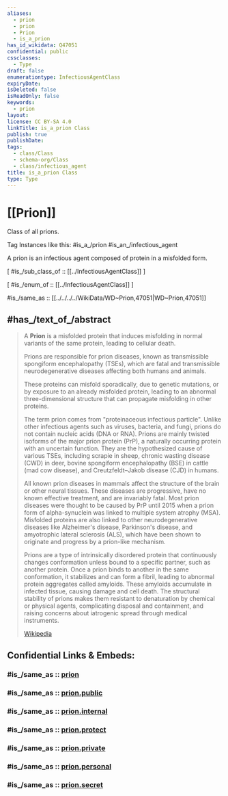 ```yaml
---
aliases:
  - prion
  - prion
  - Prion
  - is_a_prion
has_id_wikidata: Q47051
confidential: public
cssclasses:
  - Type
draft: false
enumerationtype: InfectiousAgentClass
expiryDate:
isDeleted: false
isReadOnly: false
keywords:
  - prion
layout:
license: CC BY-SA 4.0
linkTitle: is_a_prion Class
publish: true
publishDate:
tags:
  - class/Class
  - schema-org/Class
  - class/infectious_agent
title: is_a_prion Class
type: Type
---
```


# [[Prion]] 

Class of all prions.

Tag Instances like this: 
#is_a_/prion
#is_an_/infectious_agent

A prion is an infectious agent composed of protein in a misfolded form.

[ #is_/sub_class_of :: [[../InfectiousAgentClass]] ]

[ #is_/enum_of :: [[../InfectiousAgentClass]] ]

#is_/same_as :: [[../../../../WikiData/WD~Prion,47051|WD~Prion,47051]] 

## #has_/text_of_/abstract 

> A **Prion** is a misfolded protein that induces misfolding in normal variants of the same protein, 
> leading to cellular death. 
> 
> Prions are responsible for prion diseases, 
> known as transmissible spongiform encephalopathy (TSEs), 
> which are fatal and transmissible neurodegenerative diseases affecting both humans and animals. 
> 
> These proteins can misfold sporadically, due to genetic mutations, 
> or by exposure to an already misfolded protein, 
> leading to an abnormal three-dimensional structure 
> that can propagate misfolding in other proteins.
>
> The term prion comes from "proteinaceous infectious particle". Unlike other infectious agents such as viruses, bacteria, and fungi, prions do not contain nucleic acids (DNA or RNA). Prions are mainly twisted isoforms of the major prion protein (PrP), a naturally occurring protein with an uncertain function. They are the hypothesized cause of various TSEs, including scrapie in sheep, chronic wasting disease (CWD) in deer, bovine spongiform encephalopathy (BSE) in cattle (mad cow disease), and Creutzfeldt–Jakob disease (CJD) in humans.
>
> All known prion diseases in mammals affect the structure of the brain or other neural tissues. These diseases are progressive, have no known effective treatment, and are invariably fatal. Most prion diseases were thought to be caused by PrP until 2015 when a prion form of alpha-synuclein was linked to multiple system atrophy (MSA). Misfolded proteins are also linked to other neurodegenerative diseases like Alzheimer's disease, Parkinson's disease, and amyotrophic lateral sclerosis (ALS), which have been shown to originate and progress by a prion-like mechanism.
>
> Prions are a type of intrinsically disordered protein that continuously changes conformation unless bound to a specific partner, such as another protein. Once a prion binds to another in the same conformation, it stabilizes and can form a fibril, leading to abnormal protein aggregates called amyloids. These amyloids accumulate in infected tissue, causing damage and cell death. The structural stability of prions makes them resistant to denaturation by chemical or physical agents, complicating disposal and containment, and raising concerns about iatrogenic spread through medical instruments.
>
> [Wikipedia](https://en.wikipedia.org/wiki/Prion) 

## Confidential Links & Embeds: 

### #is_/same_as :: [prion](/_Standards/schema-org/Class/is_a_/Intangible/enumeration/medical_enumeration/infectious_agent/prion.md) 

### #is_/same_as :: [prion.public](/_public/schema-org/Class/is_a_/Intangible/enumeration/medical_enumeration/infectious_agent/prion.public.md) 

### #is_/same_as :: [prion.internal](/_internal/schema-org/Class/is_a_/Intangible/enumeration/medical_enumeration/infectious_agent/prion.internal.md) 

### #is_/same_as :: [prion.protect](/_protect/schema-org/Class/is_a_/Intangible/enumeration/medical_enumeration/infectious_agent/prion.protect.md) 

### #is_/same_as :: [prion.private](/_private/schema-org/Class/is_a_/Intangible/enumeration/medical_enumeration/infectious_agent/prion.private.md) 

### #is_/same_as :: [prion.personal](/_personal/schema-org/Class/is_a_/Intangible/enumeration/medical_enumeration/infectious_agent/prion.personal.md) 

### #is_/same_as :: [prion.secret](/_secret/schema-org/Class/is_a_/Intangible/enumeration/medical_enumeration/infectious_agent/prion.secret.md)

